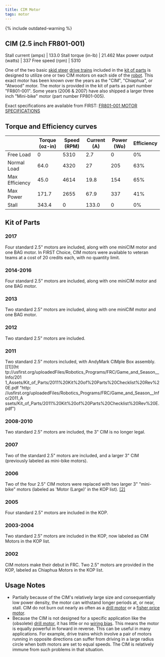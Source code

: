 ```yaml
---
title: CIM Motor
tags: motor
---
```


{% include outdated-warning %}

## CIM (2.5 inch FR801-001)

Stall current (amps) | 133.0
Stall torque (in-lb) | 21.462
Max power output (watts) | 337
Free speed (rpm) | 5310

One of the two basic [skid steer](skid-steer) [drive trains](drive-train) included in the [kit of parts](kit-of-parts) is designed to utilize one or two CIM motors on each side of the [robot](robot). This exact motor has been known over the years as the "CIM", "Chiaphua", or "Atwood" motor. The motor is provided in the kit of parts as part number "FR801-001". Some years (2006 & 2007) have also shipped a larger three inch "Mini-bike" motor (part number FP801-005).

Exact specifications are available from FIRST: [FR801-001 MOTOR SPECIFICATIONS](https://web.archive.org/web/20070203122606/http://www2.usfirst.org/2005comp/Specs/CIM.pdf "https://web.archive.org/web/20070203122606/http://www2.usfirst.org/2005comp/Specs/CIM.pdf")


## Torque and Efficiency curves

|              | Torque (oz-in) | Speed (RPM) | Current (A) | Power (Wo) | Efficiency
-------------- | -------------- | ----------- | ----------- | ---------- | ----------
Free Load      | 0              | 5310        | 2.7         | 0          | 0%
Normal Load    | 64.0           | 4320        | 27          | 205        | 63%
Max Efficiency | 45.0           | 4614        | 19.8        | 154        | 65%
Max Power      | 171.7          | 2655        | 67.9        | 337        | 41%
Stall          | 343.4          | 0           | 133.0       | 0          | 0%

## Kit of Parts

### 2017

Four standard 2.5" motors are included, along with one miniCIM motor and one BAG motor. In FIRST Choice, CIM motors were available to veteran teams at a cost of 20 credits each, with no quantity limit.

### 2014-2016

Four standard 2.5" motors are included, along with one miniCIM motor and one BAG motor.

### 2013

Two standard 2.5" motors are included, along with one miniCIM motor and one BAG motor.

### 2012

Two standard 2.5" motors are included.

### 2011

Two standard 2.5" motors included, with AndyMark CIMple Box assembly. [[1]](ht
tp://usfirst.org/uploadedFiles/Robotics_Programs/FRC/Game_and_Season__Info/201
1_Assets/Kit_of_Parts/2011%20Kit%20of%20Parts%20Checklist%20Rev%20E.pdf "http:
//usfirst.org/uploadedFiles/Robotics_Programs/FRC/Game_and_Season__Info/2011_A
ssets/Kit_of_Parts/2011%20Kit%20of%20Parts%20Checklist%20Rev%20E.pdf")

### 2008-2010

Two standard 2.5" motors are included, the 3" CIM is no longer legal.

### 2007

Two of the standard 2.5" motors are included, and a larger 3" CIM (previously labeled as mini-bike motors).

### 2006

Two of the four 2.5" CIM motors were replaced with two larger 3" "mini-bike" motors (labeled as 'Motor (Large)' in the KOP list). [[2]](https://web.archive.org/web/20060902090301/http://www2.usfirst.org/2006comp/Manual/5-The_Robot_Rev_F.pdf "https://web.archive.org/web/20060902090301/http://www2.usfirst.org/2006comp/Manual/5-The_Robot_Rev_F.pdf")

### 2005

Four standard 2.5" motors are included in the KOP.

### 2003-2004

Two standard 2.5" motors are included in the KOP, now labeled as CIM Motors in the KOP list.

### 2002

CIM motors make their debut in FRC. Two 2.5" motors are provided in the KOP, labeled as Chiaphua Motors in the KOP list.

## Usage Notes

- Partially because of the CIM's relatively large size and consequentially low power density, the motor can withstand longer periods at, or near, stall. CIM do not burn out nearly as often as a [drill motor](drill-motor) or a [fisher price motor](fisher-price-motor).
- Because the CIM is not designed for a specific application like the (obsolete) [drill motor](drill-motor), it has little or no [wiring bias](wiring-bias). This means the motor is equally powerful in forward in reverse. This can be useful in many applications. For example, drive trains which involve a pair of motors running in opposite directions can suffer from driving in a large radius circle when both motors are set to equal speeds. The CIM is relatively immune from such problems in that situation.
